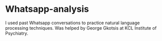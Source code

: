 # Whatsapp-analysis
I used past Whatsapp conversations to practice natural language processing techniques.
Was helped by George Gkotsis at KCL Institute of Psychiatry.
